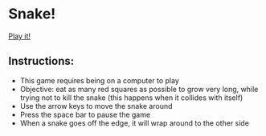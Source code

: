 # Snake!
[Play it!](https://rswernofsky.com/projects/snake.html)

## Instructions:
- This game requires being on a computer to play
- Objective: eat as many red squares as possible to grow very long, while trying not to kill the snake (this happens when it collides with itself)
- Use the arrow keys to move the snake around
- Press the space bar to pause the game
- When a snake goes off the edge, it will wrap around to the other side
